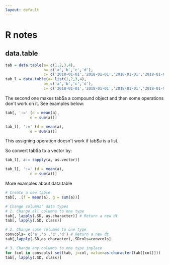 ```yaml
---
layout: default
---
```


# R notes
## data.table
```R
tab = data.table(a= c(1,2,3,4),
                 b= c('a','b','c','d'),
                 c= c('2018-01-01','2018-01-01','2018-01-01','2018-01-01'))
tab_l = data.table(a= list(1,2,3,4),
                 b= c('a','b','c','d'),
                 c= c('2018-01-01','2018-01-01','2018-01-01','2018-01-01'))
```

The second one makes tab$a a compound object and then some operations don't work on it. See examples below:

```R
tab[, ':=' (d = mean(a),
           e = sum(a))]

tab_l[, ':=' (d = mean(a),
           e = sum(a))]
```
This assigning operation doesn't work if tab$a is a list.  

So convert tab$a to a vector by:
```R
tab_l[, a:= sapply(a, as.vector)]

tab_l[, ':=' (d = mean(a),
           e = sum(a))]
```

More examples about data.table
```R
# Create a new table
tab[, .(f = mean(a), g = sum(a))]

# Change columns' data types
# 1. Change all columns to one type
tab[, lapply(.SD, as.character)] # Return a new dt
tab[, lapply(.SD, class)]

# 2. Change some columns to one type
convcols= c('a','b','c','d') # Return a new dt
tab[,lapply(.SD,as.character),.SDcols=convcols]

# 3. Change any columns to one type inplace
for (col in convcols) set(tab, j=col, value=as.character(tab[[col]]))
tab[, lapply(.SD, class)]


```